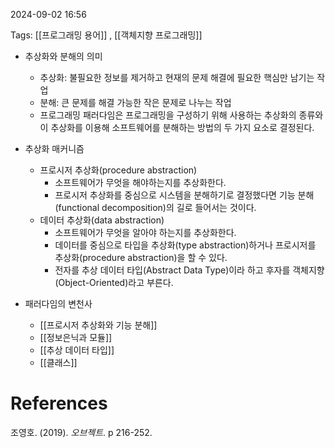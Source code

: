 
2024-09-02 16:56

Tags: [[프로그래밍 용어]] , [[객체지향 프로그래밍]]


- 추상화와 분해의 의미
	- 추상화: 불필요한 정보를 제거하고 현재의 문제 해결에 필요한 핵심만 남기는 작업
	- 분해: 큰 문제를 해결 가능한 작은 문제로 나누는 작업
	- 프로그래밍 패러다임은  프로그래밍을 구성하기 위해 사용하는 추상화의 종류와 이 추상화를 이용해 소프트웨어를 분해하는 방법의 두 가지 요소로 결정된다.

- 추상화 매커니즘
	- 프로시저 추상화(procedure abstraction)
		- 소프트웨어가 무엇을 해야하는지를 추상화한다.
		- 프로시저 추상화를 중심으로 시스템을 분해하기로 결정했다면 기능 분해(functional decomposition)의 길로 들어서는 것이다.
	- 데이터 추상화(data abstraction)
		- 소프트웨어가 무엇을 알아야 하는지를 추상화한다.
		- 데이터를 중심으로 타입을 추상화(type abstraction)하거나 프로시저를 추상화(procedure abstraction)을 할 수 있다.
		- 전자를 추상 데이터 타입(Abstract Data Type)이라 하고 후자를 객체지향(Object-Oriented)라고 부른다.


- 패러다임의 변천사
	- [[프로시저 추상화와 기능 분해]]
	- [[정보은닉과 모듈]]
	- [[추상 데이터 타입]]
	- [[클래스]]


# References

조영호. (2019). *오브젝트*. p 216-252.